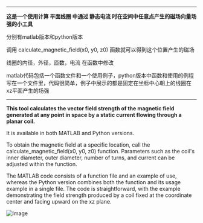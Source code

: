 ****
**这是一个使用计算 平面线圈 中通过 静态电流 时在空间中任意点产生的磁场向量场强的小工具**

分别有matlab版本和python版本

调用 calculate_magnetic_field(x0, y0, z0) 函数就可以得到这个位置产生的磁场

线圈的内径，外径，匝数，电流 在函数中修改

matlab代码包括一个函数文件和一个使用例子，python版本中函数和使用的例程写在一个文件里，代码很简单，例子中展示的都是固定在坐标中心朝上的线圈在xz平面产生的场强

****
**This tool calculates the vector field strength of the magnetic field generated at any point in space by a static current flowing through a planar coil.**

It is available in both MATLAB and Python versions.

To obtain the magnetic field at a specific location, call the calculate_magnetic_field(x0, y0, z0) function. Parameters such as the coil's inner diameter, outer diameter, number of turns, and current can be adjusted within the function.

The MATLAB code consists of a function file and an example of use, whereas the Python version combines both the function and its usage example in a single file. The code is straightforward, with the example demonstrating the field strength produced by a coil fixed at the coordinate center and facing upward on the xz plane.


![Image](https://github.com/wondersure/Planar-Coil-Magnetic-Field-Simulation-Python/blob/master/IMG/mag_tense.png?raw=true)
